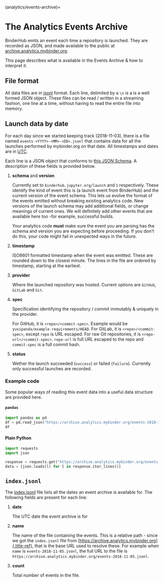 (analytics/events-archive)=

# The Analytics Events Archive

BinderHub emits an event each time a repository is launched. They are recorded as JSON, and made available to the public at [archive.analytics.mybinder.org](https://archive.analytics.mybinder.org).

This page describes what is available in the Events Archive & how to interpret it.

## File format

All data files are in [jsonl](https://jsonlines.org/) format. Each line, delimited by a `\n` is a is a well formed JSON object. These files can be read / written in a streaming fashion, one line at a time, without having to read the entire file into memory.

## Launch data by date

For each day since we started keeping track (2018-11-03), there is a file named `events-<YYYY>-<MM>-<DD>.jsonl` that contains data for all the launches performed by mybinder.org on that date. All timestamps and dates are in [UTC](https://en.wikipedia.org/wiki/Coordinated_Universal_Time).

Each line is a JSON object that conforms to [this JSON Schema](https://github.com/jupyterhub/binderhub/blob/HEAD/binderhub/event-schemas/launch.json). A description of these fields is provided below.

1.  **schema** and **version**

    Currently set to `binderhub.jupyter.org/launch` and `1` respectively. These identify the kind of event this is (a launch event from BinderHub) and the current version of the event schema. This lets us evolve the format of the events emitted without breaking existing analytics code. New versions of the launch schema may add additional fields, or change meanings of current ones. We will definitely add other events that are available here too -for example, successful builds.

    Your analytics code **must** make sure the event you are parsing has the schema and version you are expecting before proceeding. If you don\'t do this, your code might fail in unexpected ways in the future.

2.  **timestamp**

    ISO8601 formatted timestamp when the event was emitted. These are rounded down to the closest minute. The lines in the file are ordered by timestamp, starting at the earliest.

3.  **provider**

    Where the launched repository was hosted. Current options are `GitHub`, `GitLab` and `Git`.

4.  **spec**

    Specification identifying the repository / commit immutably & uniquely in the provider.

    For GitHub, it is `<repo>/<commit-spec>`. Example would be `yuvipanda/example-requirements/HEAD`. For GitLab, it is `<repo>/<commit-spec>`, except `repo` is URL escaped. For raw Git repositories, it is `<repo-url>/<commit-spec>`. `repo-url` is full URL escaped to the repo and `commit-spec` is a full commit hash.

5.  **status**

    Wether the launch succeeded (`success`) or failed (`failure`). Currently only successful launches are recorded.

### Example code

Some popular ways of reading this event data into a useful data structure are provided here.

#### `pandas`

```python
import pandas as pd
df = pd.read_json("https://archive.analytics.mybinder.org/events-2018-11-05.jsonl", lines=True)
df
```

#### Plain Python

```python
import requests
import json

response = requests.get("https://archive.analytics.mybinder.org/events-2018-11-05.jsonl")
data = [json.loads(l) for l in response.iter_lines()]
```

## `index.jsonl`

The [index.jsonl](https://archive.analytics.mybinder.org/index.jsonl) file lists all the dates an event archive is available for. The following fields are present for each line:

1.  **date**

    The UTC date the event archive is for

2.  **name**

    The name of the file containing the events. This is a relative path - since we got the `index.jsonl` file from [https://archive.analytics.mybinder.org]{.title-ref}, that is the base URL used to resolve these. For example when `name` is `events-2018-11-05.jsonl`, the full URL to the file is `https://archive.analytics.mybinder.org/events-2018-11-05.jsonl`.

3.  **count**

    Total number of events in the file.

